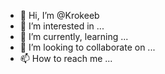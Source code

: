 - 👋 Hi, I’m @Krokeeb
- 👀 I’m interested in ...
- 🌱 I’m currently, learning ...
- 💞️ I’m looking to collaborate on ...
- 📫 How to reach me ...

<!---
Krokeeb/Krokeeb is a ✨ special ✨ repository because its `README.md` (this file) appears on your GitHub profile.
You can click the Preview link to take a look at your changes.
--->
